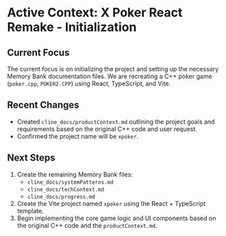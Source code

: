 # Active Context: X Poker React Remake - Initialization

## Current Focus

The current focus is on initializing the project and setting up the necessary Memory Bank documentation files. We are recreating a C++ poker game (`poker.cpp`, `POKER2.CPP`) using React, TypeScript, and Vite.

## Recent Changes

-   Created `cline_docs/productContext.md` outlining the project goals and requirements based on the original C++ code and user request.
-   Confirmed the project name will be `xpoker`.

## Next Steps

1.  Create the remaining Memory Bank files:
    *   `cline_docs/systemPatterns.md`
    *   `cline_docs/techContext.md`
    *   `cline_docs/progress.md`
2.  Create the Vite project named `xpoker` using the React + TypeScript template.
3.  Begin implementing the core game logic and UI components based on the original C++ code and the `productContext.md`.
